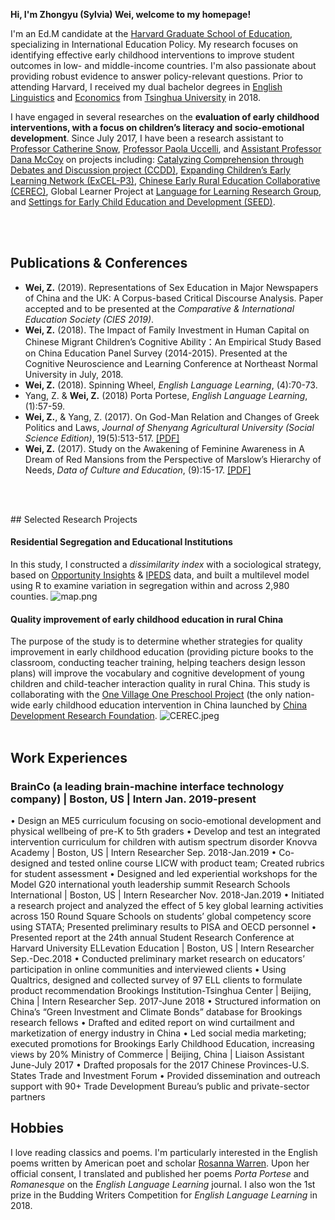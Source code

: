 **Hi, I'm Zhongyu (Sylvia) Wei, welcome to my homepage!**

I'm an Ed.M candidate at the [Harvard Graduate School of Education](https://www.gse.harvard.edu/), specializing in International Education Policy. My research focuses on identifying effective early childhood interventions to improve student outcomes in low- and middle-income countries. I'm also passionate about providing robust evidence to answer policy-relevant questions. Prior to attending Harvard, I received my dual bachelor degrees in [English Linguistics](http://www.wwx.tsinghua.edu.cn/publish/fdllen/index.html) and [Economics](http://www.sem.tsinghua.edu.cn/en/) from [Tsinghua University](http://www.tsinghua.edu.cn/publish/thu2018en/) in 2018.

I have engaged in several researches on the **evaluation of early childhood interventions, with a focus on children’s literacy and socio-emotional development**. Since July 2017, I have been a research assistant to [Professor Catherine Snow](https://www.researchgate.net/profile/Catherine_Snow), [Professor Paola Uccelli](https://www.researchgate.net/profile/Paola_Uccelli), and [Assistant Professor Dana McCoy](https://www.researchgate.net/profile/Dana_Mccoy) on projects including: [Catalyzing Comprehension through Debates and Discussion project (CCDD)](https://ccdd.serpmedia.org/), [Expanding Children’s Early Learning Network (ExCEL-P3)](https://www.mdrc.org/project/expanding-children-s-early-learning-excel-network), [Chinese Early Rural Education Collaborative (CEREC)](https://www.researchgate.net/project/Quality-improvement-of-early-childhood-education-in-rural-China), Global Learner Project at [Language for Learning Research Group](https://projects.iq.harvard.edu/uccelli), and [Settings for Early Child Education and Development (SEED)](https://seed.gse.harvard.edu/).

<br><br>

## Publications & Conferences

-	**Wei, Z.** (2019). Representations of Sex Education in Major Newspapers of China and the UK: A Corpus-based Critical Discourse Analysis. Paper accepted and to be presented at the _Comparative & International Education Society (CIES 2019)_.
-	**Wei, Z.** (2018). The Impact of Family Investment in Human Capital on Chinese Migrant Children’s Cognitive Ability：An Empirical Study Based on China Education Panel Survey (2014-2015). Presented at the Cognitive Neuroscience and Learning Conference at Northeast Normal University in July, 2018.
-	**Wei, Z.** (2018). Spinning Wheel, _English Language Learning_, (4):70-73.
- Yang, Z. & **Wei, Z.** (2018) Porta Portese, _English Language Learning_, (1):57-59.
-	**Wei, Z.**, & Yang, Z. (2017). On God-Man Relation and Changes of Greek Politics and Laws, _Journal of Shenyang Agricultural University (Social Science Edition)_, 19(5):513-517. [[PDF]](Sylviawzy.github.io/assets/files/CNKI论神人关系与古希腊城邦政制法律的演变.pdf)
-	**Wei, Z.** (2017). Study on the Awakening of Feminine Awareness in A Dream of Red Mansions from the Perspective of Marslow’s Hierarchy of Needs, _Data of Culture and Education_, (9):15-17. [[PDF]](Sylviawzy.github.io/assets/files/从马斯洛需求层次理论看_红楼梦_中女性自我意识的觉醒_魏钟毓.pdf)

<br><br>
<div id = "projects"></div>
## Selected Research Projects

#### Residential Segregation and Educational Institutions 
In this study, I constructed a _dissimilarity index_ with a sociological strategy, based on [Opportunity Insights](https://opportunityinsights.org/) & [IPEDS](https://nces.ed.gov/ipeds/) data, and built a multilevel model using R to examine variation in segregation within and across 2,980 counties.
![map.png](Sylviawzy.github.io/assets/img/map.png)

#### Quality improvement of early childhood education in rural China
The purpose of the study is to determine whether strategies for quality improvement in early childhood education (providing picture books to the classroom, conducting teacher training, helping teachers design lesson plans) will improve the vocabulary and cognitive development of young children and child-teacher interaction quality in rural China. This study is collaborating with the [One Village One Preschool Project](http://www.cdrf.org.cn/hcyey/index.jhtml) (the only nation-wide early childhood education intervention in China launched by [China Development Research Foundation](http://www.cdrf.org.cn/).
![CEREC.jpeg](Sylviawzy.github.io/assets/img/CEREC.jpeg)
<br><br>

## Work Experiences
### BrainCo (a leading brain-machine interface technology company) | Boston, US | Intern	Jan. 2019-present
•	Design an ME5 curriculum focusing on socio-emotional development and physical wellbeing of pre-K to 5th graders
•	Develop and test an integrated intervention curriculum for children with autism spectrum disorder
 Knovva Academy | Boston, US | Intern Researcher	Sep. 2018-Jan.2019
•	Co-designed and tested online course LICW with product team; Created rubrics for student assessment
•	Designed and led experiential workshops for the Model G20 international youth leadership summit
Research Schools International | Boston, US | Intern Researcher	Nov. 2018-Jan.2019
•	Initiated a research project and analyzed the effect of 5 key global learning activities across 150 Round Square Schools on students’ global competency score using STATA; Presented preliminary results to PISA and OECD personnel
•	Presented report at the 24th annual Student Research Conference at Harvard University
ELLevation Education | Boston, US | Intern Researcher 	Sep.-Dec.2018
•	Conducted preliminary market research on educators’ participation in online communities and interviewed clients
•	Using Qualtrics, designed and collected survey of 97 ELL clients to formulate product recommendation
 Brookings Institution-Tsinghua Center | Beijing, China | Intern Researcher	Sep. 2017-June 2018
•	Structured information on China’s “Green Investment and Climate Bonds” database for Brookings research fellows
•	Drafted and edited report on wind curtailment and marketization of energy industry in China
•	Led social media marketing; executed promotions for Brookings Early Childhood Education, increasing views by 20%
 Ministry of Commerce | Beijing, China | Liaison Assistant 	June-July 2017
•	Drafted proposals for the 2017 Chinese Provinces-U.S. States Trade and Investment Forum
•	Provided dissemination and outreach support with 90+ Trade Development Bureau’s public and private-sector partners


## Hobbies

I love reading classics and poems. I'm particularly interested in the English poems written by American poet and scholar [Rosanna Warren](chicago.wd5.myworkdayjobs.com/en-US/External). Upon her official consent, I translated and published her poems _Porta Portese_ and _Romanesque_ on the _English Language Learning_ journal. I also won the 1st prize in the Budding Writers Competition for _English Language Learning_ in 2018.

<!---
```markdown
Syntax highlighted code block

# Header 1
## Header 2
### Header 3

- Bulleted
- List

1. Numbered
2. List

**Bold** and _Italic_ and `Code` text

[Link](url) and ![Image](src)
```
-->
